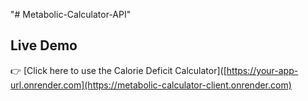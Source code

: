 "# Metabolic-Calculator-API" 
## Live Demo

👉 [Click here to use the Calorie Deficit Calculator]([https://your-app-url.onrender.com](https://metabolic-calculator-client.onrender.com)

